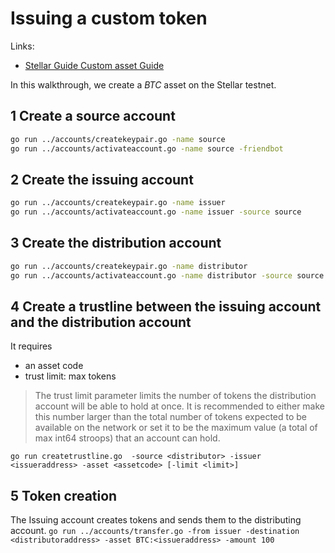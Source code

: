 # Issuing a custom token

Links:

- [Stellar Guide Custom asset Guide](https://www.stellar.org/developers/guides/walkthroughs/custom-assets.html)

In this walkthrough, we create a *BTC* asset on the Stellar testnet.

## 1 Create a source account

```sh
go run ../accounts/createkeypair.go -name source
go run ../accounts/activateaccount.go -name source -friendbot
```

## 2 Create the issuing account

```sh
go run ../accounts/createkeypair.go -name issuer
go run ../accounts/activateaccount.go -name issuer -source source
```

## 3 Create the distribution account

```sh
go run ../accounts/createkeypair.go -name distributor
go run ../accounts/activateaccount.go -name distributor -source source
```

## 4 Create a trustline between the issuing account and the distribution account

It requires

- an asset code
- trust limit: max tokens

> The trust limit parameter limits the number of tokens the distribution account will be able to hold at once. It is recommended to either make this number larger than the total number of tokens expected to be available on the network or set it to be the maximum value (a total of max int64 stroops) that an account can hold.

`go run createtrustline.go  -source <distributor> -issuer <issueraddress> -asset <assetcode> [-limit <limit>]`

## 5 Token creation

The Issuing account creates tokens and sends them to the distributing account.
`go run ../accounts/transfer.go -from issuer -destination <distributoraddress> -asset BTC:<issueraddress> -amount 100`
